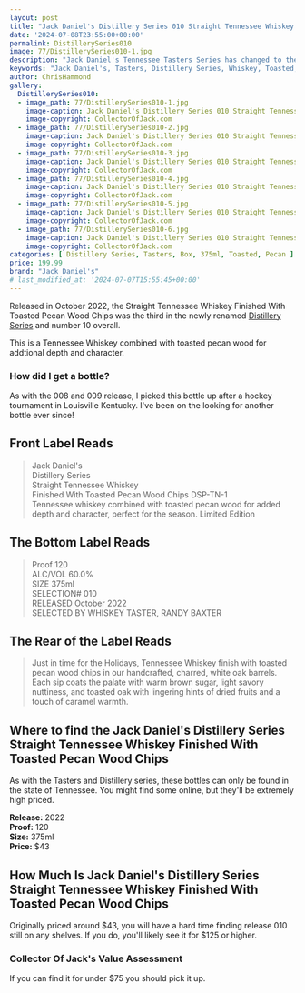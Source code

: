 ```yaml
---
layout: post
title: "Jack Daniel's Distillery Series 010 Straight Tennessee Whiskey Finished With Toasted Pecan Wood Chips"
date: '2024-07-08T23:55:00+00:00'
permalink: DistillerySeries010
image: 77/DistillerySeries010-1.jpg
description: "Jack Daniel's Tennessee Tasters Series has changed to the Distillery Series with release 010, Straight Tennessee Whiskey Finished With Toasted Pecan Wood Chips"
keywords: "Jack Daniel's, Tasters, Distillery Series, Whiskey, Toasted, Pecan"
author: ChrisHammond
gallery:
  DistillerySeries010:
  - image_path: 77/DistillerySeries010-1.jpg
    image-caption: Jack Daniel's Distillery Series 010 Straight Tennessee Whiskey Finished With Toasted Pecan Wood Chips Front of Bottle
    image-copyright: CollectorOfJack.com
  - image_path: 77/DistillerySeries010-2.jpg
    image-caption: Jack Daniel's Distillery Series 010 Straight Tennessee Whiskey Finished With Toasted Pecan Wood Chips Front of Bottle
    image-copyright: CollectorOfJack.com
  - image_path: 77/DistillerySeries010-3.jpg
    image-caption: Jack Daniel's Distillery Series 010 Straight Tennessee Whiskey Finished With Toasted Pecan Wood Chips Side/Rear of Bottle
    image-copyright: CollectorOfJack.com
  - image_path: 77/DistillerySeries010-4.jpg
    image-caption: Jack Daniel's Distillery Series 010 Straight Tennessee Whiskey Finished With Toasted Pecan Wood Chips Side/Rear of Bottle
    image-copyright: CollectorOfJack.com
  - image_path: 77/DistillerySeries010-5.jpg
    image-caption: Jack Daniel's Distillery Series 010 Straight Tennessee Whiskey Finished With Toasted Pecan Wood Chips Front of Bottle
    image-copyright: CollectorOfJack.com
  - image_path: 77/DistillerySeries010-6.jpg
    image-caption: Jack Daniel's Distillery Series 010 Straight Tennessee Whiskey Finished With Toasted Pecan Wood Chips Front from Angle
    image-copyright: CollectorOfJack.com
categories: [ Distillery Series, Tasters, Box, 375ml, Toasted, Pecan ]
price: 199.99
brand: "Jack Daniel's"
# last_modified_at: '2024-07-07T15:55:45+00:00'
---
```

Released in October 2022, the Straight Tennessee Whiskey Finished With Toasted Pecan Wood Chips  was the third in the newly renamed [Distillery Series](/series/tasters-distillery) and number 10 overall.

This is a Tennessee Whiskey combined with toasted pecan wood for addtional depth and character. 

### How did I get a bottle?
As with the 008 and 009 release, I picked this bottle up after a hockey tournament in Louisville Kentucky. I've been on the looking for another bottle ever since! 

## Front Label Reads
> Jack Daniel's  
> Distillery Series  
> Straight Tennessee Whiskey  
> Finished With Toasted Pecan Wood Chips
> DSP-TN-1  
> Tennessee whiskey combined with toasted pecan wood for added depth and character, perfect for the season.
> Limited Edition

## The Bottom Label Reads
> Proof 120  
> ALC/VOL 60.0%  
> SIZE 375ml  
> SELECTION# 010  
> RELEASED October 2022  
> SELECTED BY WHISKEY TASTER, RANDY BAXTER

## The Rear of the Label Reads
> Just in time for the Holidays, Tennessee Whiskey finish with toasted pecan wood chips in our handcrafted, charred, white oak barrels.  
> Each sip coats the palate with warm brown sugar, light savory nuttiness, and toasted oak with lingering hints of dried fruits and a touch of caramel warmth.

## Where to find the Jack Daniel's Distillery Series Straight Tennessee Whiskey Finished With Toasted Pecan Wood Chips
As with the Tasters and Distillery series, these bottles can only be found in the state of Tennessee. You might find some online, but they'll be extremely high priced.

**Release:** 2022  
**Proof:** 120  
**Size:** 375ml  
**Price:** $43


## How Much Is Jack Daniel's Distillery Series Straight Tennessee Whiskey Finished With Toasted Pecan Wood Chips
Originally priced around $43, you will have a hard time finding release 010 still on any shelves. If you do, you'll likely see it for $125 or higher.
 
### Collector Of Jack's Value Assessment
If you can find it for under $75 you should pick it up.